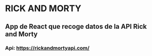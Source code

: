 # RICK AND MORTY

## App de React que recoge datos de la API Rick and Morty
### Api: https://rickandmortyapi.com/